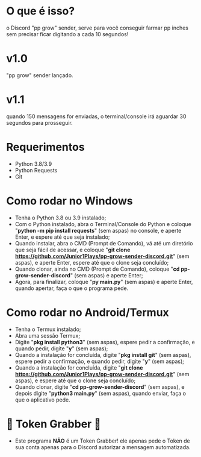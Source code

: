 # O que é isso?
o Discord "pp grow" sender, serve para você conseguir farmar pp inches sem precisar ficar digitando a cada 10 segundos!

# v1.0
"pp grow" sender lançado.

# v1.1
quando 150 mensagens for enviadas, o terminal/console irá aguardar 30 segundos para prosseguir.

# Requerimentos
- Python 3.8/3.9
- Python Requests
- Git

# Como rodar no Windows

- Tenha o Python 3.8 ou 3.9 instalado;
- Com o Python instalado, abra o Terminal/Console do Python e coloque "**python -m pip install requests**" (sem aspas) no console, e aperte Enter, e espere até que seja instalado;
- Quando instalar, abra o CMD (Prompt de Comando), vá até um diretório que seja fácil de acessar, e coloque "**git clone https://github.com/Junior1Plays/pp-grow-sender-discord.git**" (sem aspas), e aperte Enter, espere até que o clone seja concluído;
- Quando clonar, ainda no CMD (Prompt de Comando), coloque "**cd pp-grow-sender-discord**" (sem aspas) e aperte Enter;
- Agora, para finalizar, coloque "**py main.py**" (sem aspas) e aperte Enter, quando apertar, faça o que o programa pede.

# Como rodar no Android/Termux

- Tenha o Termux instalado;
- Abra uma sessão Termux;
- Digite "**pkg install python3**" (sem aspas), espere pedir a confirmação, e quando pedir, digite "**y**" (sem aspas);
- Quando a instalação for concluída, digite "**pkg install git**" (sem aspas), espere pedir a confirmação, e quando pedir, digite "**y**" (sem aspas);
- Quando a instalação for concluída, digite "**git clone https://github.com/Junior1Plays/pp-grow-sender-discord.git**" (sem aspas), e espere até que o clone seja concluído;
- Quando clonar, digite "**cd pp-grow-sender-discord**" (sem aspas), e depois digite "**python3 main.py**" (sem aspas), quando enviar, faça o que o aplicativo pede.

# 🚫 Token Grabber 🚫
- Este programa **NÃO** é um Token Grabber! ele apenas pede o Token de sua conta apenas para o Discord autorizar a mensagem automatizada.

